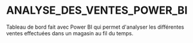 # ANALYSE_DES_VENTES_POWER_BI
Tableau de bord fait avec Power BI qui permet d'analyser les différentes ventes effectuées dans un magasin au fil du temps.
